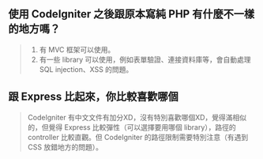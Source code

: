 ## 使用 CodeIgniter 之後跟原本寫純 PHP 有什麼不一樣的地方嗎？
> 1. 有 MVC 框架可以使用。
> 2. 有一些 library 可以使用，例如表單驗證、連接資料庫等，會自動處理 SQL injection、XSS 的問題。
## 跟 Express 比起來，你比較喜歡哪個
> CodeIgniter 有中文文件有加分XD，沒有特別喜歡哪個XD，覺得滿相似的，但覺得 Express 比較彈性（可以選擇要用哪個 library），路徑的 controller 比較直觀。但 CodeIgniter 的路徑限制需要特別注意（有遇到 CSS 放錯地方的問題）。
